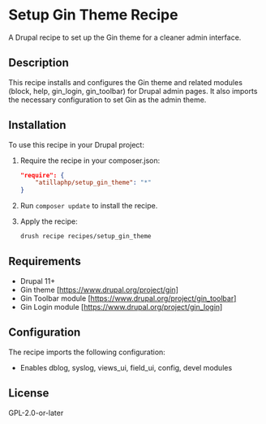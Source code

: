# Setup Gin Theme Recipe

A Drupal recipe to set up the Gin theme for a cleaner admin interface.

## Description

This recipe installs and configures the Gin theme and related modules (block, help, gin_login, gin_toolbar) for Drupal admin pages. It also imports the necessary configuration to set Gin as the admin theme.

## Installation

To use this recipe in your Drupal project:

1. Require the recipe in your composer.json:

   ```json
   "require": {
       "atillaphp/setup_gin_theme": "*"
   }
   ```

2. Run `composer update` to install the recipe.

3. Apply the recipe:
   ```bash
   drush recipe recipes/setup_gin_theme
   ```

## Requirements

- Drupal 11+
- Gin theme [https://www.drupal.org/project/gin]
- Gin Toolbar module [https://www.drupal.org/project/gin_toolbar]
- Gin Login module [https://www.drupal.org/project/gin_login]

## Configuration

The recipe imports the following configuration:

- Enables dblog, syslog, views_ui, field_ui, config, devel modules

## License

GPL-2.0-or-later
